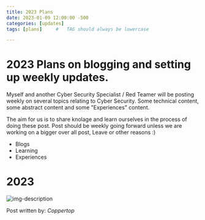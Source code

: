 ```yaml
---
title: 2023 Plans
date: 2023-01-09 12:00:00 -500
categories: [updates]
tags: [plans]     #   TAG should always be lowercase

---
```


# 2023 Plans on blogging and setting up weekly updates.

Myself and another Cyber Security Specialist / Red Teamer will be posting weekly on several topics relating to Cyber Security. Some technical content, some abstract content and some "Experiences" content. 

The aim for us is to share knolage and learn ourselves in the process of doing these post. Post should be weekly going forward unless we are working on a bigger over all post, Leave or other reasons :)

* Blogs
* Learning
* Experiences 


# 2023


![img-description](https://pbs.twimg.com/media/FmBKdzxWIAAcVvu?format=jpg&name=medium)


Post written by: *Coppertop*